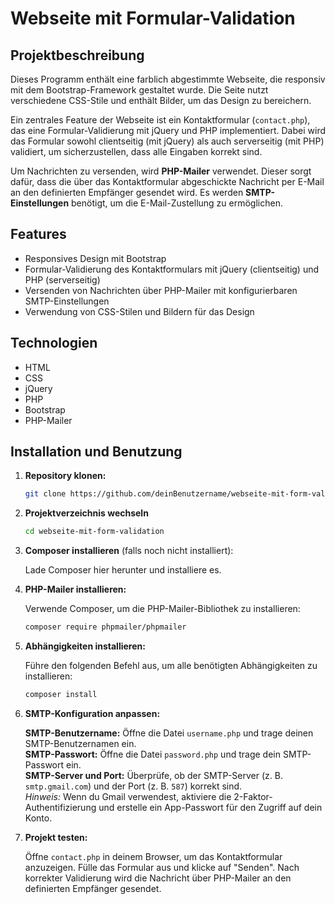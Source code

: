 # Webseite mit Formular-Validation

## Projektbeschreibung

Dieses Programm enthält eine farblich abgestimmte Webseite, die responsiv mit dem Bootstrap-Framework gestaltet wurde. Die Seite nutzt verschiedene CSS-Stile und enthält Bilder, um das Design zu bereichern.

Ein zentrales Feature der Webseite ist ein Kontaktformular (`contact.php`), das eine Formular-Validierung mit jQuery und PHP implementiert. Dabei wird das Formular sowohl clientseitig (mit jQuery) als auch serverseitig (mit PHP) validiert, um sicherzustellen, dass alle Eingaben korrekt sind.

Um Nachrichten zu versenden, wird **PHP-Mailer** verwendet. Dieser sorgt dafür, dass die über das Kontaktformular abgeschickte Nachricht per E-Mail an den definierten Empfänger gesendet wird. Es werden **SMTP-Einstellungen** benötigt, um die E-Mail-Zustellung zu ermöglichen.

## Features

- Responsives Design mit Bootstrap
- Formular-Validierung des Kontaktformulars mit jQuery (clientseitig) und PHP (serverseitig)
- Versenden von Nachrichten über PHP-Mailer mit konfigurierbaren SMTP-Einstellungen
- Verwendung von CSS-Stilen und Bildern für das Design

## Technologien

- HTML
- CSS
- jQuery
- PHP
- Bootstrap
- PHP-Mailer

## Installation und Benutzung

1. **Repository klonen:**

   ```bash
   git clone https://github.com/deinBenutzername/webseite-mit-form-validation.git

2. **Projektverzeichnis wechseln**
   ```bash
   cd webseite-mit-form-validation

3. **Composer installieren** (falls noch nicht installiert):

   Lade Composer hier herunter und installiere es.

4. **PHP-Mailer installieren:**

   Verwende Composer, um die PHP-Mailer-Bibliothek zu installieren:
   ```bash
   composer require phpmailer/phpmailer

5. **Abhängigkeiten installieren:**

   Führe den folgenden Befehl aus, um alle benötigten Abhängigkeiten zu installieren:
   ```bash
   composer install

6. **SMTP-Konfiguration anpassen:**
   
   **SMTP-Benutzername:** Öffne die Datei `username.php` und trage deinen SMTP-Benutzernamen ein.<br>
   **SMTP-Passwort:** Öffne die Datei `password.php` und trage dein SMTP-Passwort ein.<br>
   **SMTP-Server und Port:** Überprüfe, ob der SMTP-Server (z. B. `smtp.gmail.com`) und der Port (z. B. `587`) korrekt sind.<br>
   *Hinweis:* Wenn du Gmail verwendest, aktiviere die 2-Faktor-Authentifizierung und erstelle ein App-Passwort für den Zugriff auf dein Konto.<br>

7. **Projekt testen:**

   Öffne `contact.php` in deinem Browser, um das Kontaktformular anzuzeigen.
   Fülle das Formular aus und klicke auf "Senden".
   Nach korrekter Validierung wird die Nachricht über PHP-Mailer an den definierten Empfänger gesendet.
   
